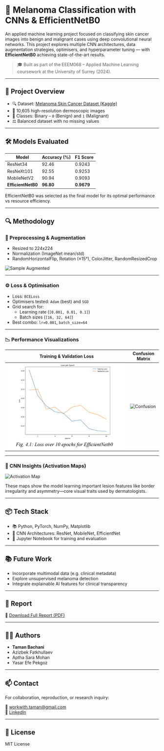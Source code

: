 # 🧬 Melanoma Classification with CNNs & EfficientNetB0

An applied machine learning project focused on classifying skin cancer images into benign and malignant cases using deep convolutional neural networks. This project explores multiple CNN architectures, data augmentation strategies, optimisers, and hyperparameter tuning — with **EfficientNetB0** achieving state-of-the-art results.

> 🎓 Built as part of the EEEM068 – Applied Machine Learning coursework at the University of Surrey (2024).

---

## 🧠 Project Overview

- 🔍 Dataset: [Melanoma Skin Cancer Dataset (Kaggle)](https://www.kaggle.com/datasets/hasnainjaved/melanoma-skin-cancer-dataset-of-10000-images)
- 📸 10,605 high-resolution dermoscopic images
- 🧪 Classes: Binary – `0` (Benign) and `1` (Malignant)
- ⚖️ Balanced dataset with no missing values

---

## 🛠️ Models Evaluated

| Model         | Accuracy (%) | F1 Score  |
|---------------|--------------|-----------|
| ResNet34      | 92.46        | 0.9243    |
| ResNeXt101    | 92.55        | 0.9253    |
| MobileNetV2   | 90.94        | 0.9093    |
| **EfficientNetB0** | **96.80** | **0.9679** |

EfficientNetB0 was selected as the final model for its optimal performance vs resource efficiency.

---

## 🔍 Methodology

### 📂 Preprocessing & Augmentation
- Resized to 224x224
- Normalization (ImageNet mean/std)
- RandomHorizontalFlip, Rotation (±15°), ColorJitter, RandomResizedCrop

![Sample Augmented](assets/sample_augmented.png)

---

### ⚙️ Loss & Optimisation
- Loss: `BCELoss`
- Optimisers tested: `Adam` (best) and `SGD`
- Grid search for:
  - Learning rate (`[0.001, 0.01, 0.1]`)
  - Batch sizes (`[16, 32, 64]`)
- Best combo: `lr=0.001`, `batch_size=64`

---

### 📉 Performance Visualizations

| Training & Validation Loss | Confusion Matrix |
|----------------------------|------------------|
| ![Loss Curve](assets/loss_curve.png) | ![Confusion](assets/confusion_matrix.png) |

---

### 🧠 CNN Insights (Activation Maps)

![Activation Map](assets/activation_map.png)

These maps show the model learning important lesion features like border irregularity and asymmetry—core visual traits used by dermatologists.

---

## 📦 Tech Stack

- 📚 Python, PyTorch, NumPy, Matplotlib
- 🧠 CNN Architectures: ResNet, MobileNet, EfficientNet
- 📁 Jupyter Notebook for training and evaluation

---

## 📚 Future Work

- Incorporate multimodal data (e.g. clinical metadata)
- Explore unsupervised melanoma detection
- Integrate explainable AI features for clinical transparency

---

## 📄 Report

🔗 [Download Full Report (PDF)](./report.pdf)

---

## 👨‍🔬 Authors

- **Taman Bachani**  
- Azizbek Fatkhullaev  
- Aptha Sara Mohan  
- Yasar Efe Pekgoz

---

## 📫 Contact

For collaboration, reproduction, or research inquiry:

📧 workwith.taman@gmail.com  
🔗 [LinkedIn](https://www.linkedin.com/in/taman-bachani)

---

## 📝 License

MIT License

